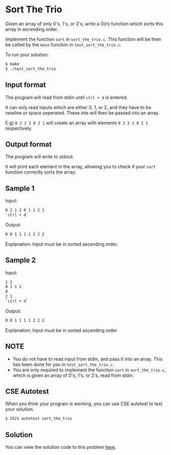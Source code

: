 # Sort The Trio

Given an array of only 0's, 1's, or 2's, write a O(n) function which sorts this array in ascending order. 

Implement the function `sort` in `sort_the_trio.c`. This function will be then be called by the `main` function in 
`test_sort_the_trio.c`. 

To run your solution:

```bash
$ make
$ ./test_sort_the_trio
```

## Input format

The program will read from stdin until `ctrl + d` is entered.

It can only read inputs which are either 0, 1, or 2, and they have to be newline or space seperated. These ints will then be passed into an array. 

E.g) `0 2 2 1 0 2 1` will create an array with elements `0 2 2 1 0 2 1` respectively. 


## Output format

The program will write to stdout.

It will print each element in the array, allowing you to check if your `sort` function correctly sorts the array. 

## Sample 1

Input:

```bash
0 2 1 2 0 1 1 2 1
`ctrl + d`
```

Output:

```bash
0 0 1 1 1 1 2 2 2
```

Explanation: Input must be in sorted ascending order. 
    
## Sample 2

Input:

```bash
1 2
0 1 1 2
0 
2 1
`ctrl + d`
```

Output:

```bash
0 0 1 1 1 1 2 2 2
```

Explanation: Input must be in sorted ascending order
    

## NOTE

- You do not have to read input from stdin, and pass it into an array. This has been done for you in `test_sort_the_trio.c`. 
- You are only required to implement the function `sort` in `sort_the_trio.c`, which is given an array of 0's, 1's, or 2's, read from stdin. 

## CSE Autotest

When you think your program is working, you can use CSE autotest to test your solution.

```bash 
$ 2521 autotest sort_the_trio
```

## Solution

You can view the solution code to this problem [here](https://github.com/dqna64/comp2521-revision-session/blob/main/problems/sort_the_trio/solution/sort_the_trio.c).